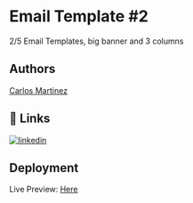 # Email Template #2
2/5 Email Templates, big banner and 3 columns 


## Authors

[Carlos Martinez](https://www.github.com/cima9642)

## 🔗 Links

[![linkedin](https://img.shields.io/badge/linkedin-0A66C2?style=for-the-badge&logo=linkedin&logoColor=white)](https://www.linkedin.com/in/carlos-martinez-b66579214/)




## Deployment

Live Preview: [Here](https://email-template-2.onrender.com)
